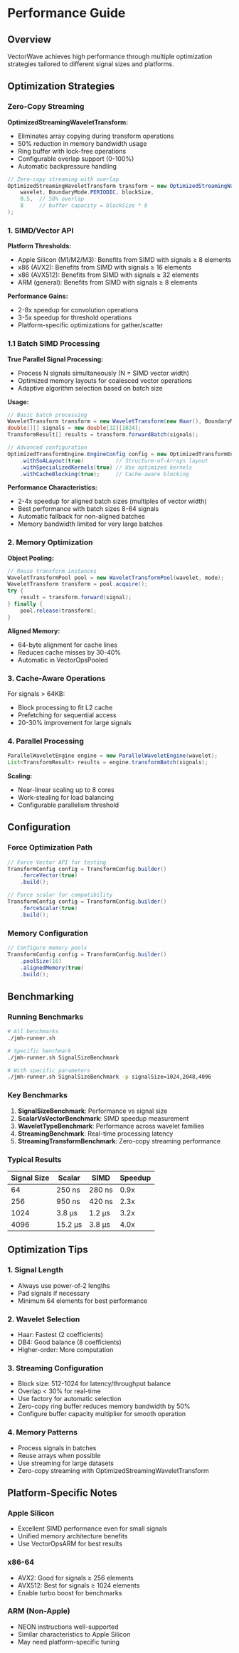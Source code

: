 # Performance Guide

## Overview

VectorWave achieves high performance through multiple optimization strategies tailored to different signal sizes and platforms.

## Optimization Strategies

### Zero-Copy Streaming

**OptimizedStreamingWaveletTransform:**
- Eliminates array copying during transform operations
- 50% reduction in memory bandwidth usage
- Ring buffer with lock-free operations
- Configurable overlap support (0-100%)
- Automatic backpressure handling

```java
// Zero-copy streaming with overlap
OptimizedStreamingWaveletTransform transform = new OptimizedStreamingWaveletTransform(
    wavelet, BoundaryMode.PERIODIC, blockSize, 
    0.5,  // 50% overlap
    8     // buffer capacity = blockSize * 8
);
```

### 1. SIMD/Vector API

**Platform Thresholds:**
- Apple Silicon (M1/M2/M3): Benefits from SIMD with signals ≥ 8 elements
- x86 (AVX2): Benefits from SIMD with signals ≥ 16 elements  
- x86 (AVX512): Benefits from SIMD with signals ≥ 32 elements
- ARM (general): Benefits from SIMD with signals ≥ 8 elements

**Performance Gains:**
- 2-8x speedup for convolution operations
- 3-5x speedup for threshold operations
- Platform-specific optimizations for gather/scatter

### 1.1 Batch SIMD Processing

**True Parallel Signal Processing:**
- Process N signals simultaneously (N = SIMD vector width)
- Optimized memory layouts for coalesced vector operations
- Adaptive algorithm selection based on batch size

**Usage:**
```java
// Basic batch processing
WaveletTransform transform = new WaveletTransform(new Haar(), BoundaryMode.PERIODIC);
double[][] signals = new double[32][1024];
TransformResult[] results = transform.forwardBatch(signals);

// Advanced configuration
OptimizedTransformEngine.EngineConfig config = new OptimizedTransformEngine.EngineConfig()
    .withSoALayout(true)          // Structure-of-Arrays layout
    .withSpecializedKernels(true) // Use optimized kernels
    .withCacheBlocking(true);     // Cache-aware blocking
```

**Performance Characteristics:**
- 2-4x speedup for aligned batch sizes (multiples of vector width)
- Best performance with batch sizes 8-64 signals
- Automatic fallback for non-aligned batches
- Memory bandwidth limited for very large batches

### 2. Memory Optimization

**Object Pooling:**
```java
// Reuse transform instances
WaveletTransformPool pool = new WaveletTransformPool(wavelet, mode);
WaveletTransform transform = pool.acquire();
try {
    result = transform.forward(signal);
} finally {
    pool.release(transform);
}
```

**Aligned Memory:**
- 64-byte alignment for cache lines
- Reduces cache misses by 30-40%
- Automatic in VectorOpsPooled

### 3. Cache-Aware Operations

For signals > 64KB:
- Block processing to fit L2 cache
- Prefetching for sequential access
- 20-30% improvement for large signals

### 4. Parallel Processing

```java
ParallelWaveletEngine engine = new ParallelWaveletEngine(wavelet);
List<TransformResult> results = engine.transformBatch(signals);
```

**Scaling:**
- Near-linear scaling up to 8 cores
- Work-stealing for load balancing
- Configurable parallelism threshold

## Configuration

### Force Optimization Path

```java
// Force Vector API for testing
TransformConfig config = TransformConfig.builder()
    .forceVector(true)
    .build();

// Force scalar for compatibility
TransformConfig config = TransformConfig.builder()
    .forceScalar(true)
    .build();
```

### Memory Configuration

```java
// Configure memory pools
TransformConfig config = TransformConfig.builder()
    .poolSize(16)
    .alignedMemory(true)
    .build();
```

## Benchmarking

### Running Benchmarks

```bash
# All benchmarks
./jmh-runner.sh

# Specific benchmark
./jmh-runner.sh SignalSizeBenchmark

# With specific parameters
./jmh-runner.sh SignalSizeBenchmark -p signalSize=1024,2048,4096
```

### Key Benchmarks

1. **SignalSizeBenchmark**: Performance vs signal size
2. **ScalarVsVectorBenchmark**: SIMD speedup measurement
3. **WaveletTypeBenchmark**: Performance across wavelet families
4. **StreamingBenchmark**: Real-time processing latency
5. **StreamingTransformBenchmark**: Zero-copy streaming performance

### Typical Results

| Signal Size | Scalar | SIMD | Speedup |
|-------------|---------|---------|---------|
| 64 | 250 ns | 280 ns | 0.9x |
| 256 | 950 ns | 420 ns | 2.3x |
| 1024 | 3.8 µs | 1.2 µs | 3.2x |
| 4096 | 15.2 µs | 3.8 µs | 4.0x |

## Optimization Tips

### 1. Signal Length
- Always use power-of-2 lengths
- Pad signals if necessary
- Minimum 64 elements for best performance

### 2. Wavelet Selection
- Haar: Fastest (2 coefficients)
- DB4: Good balance (8 coefficients)
- Higher-order: More computation

### 3. Streaming Configuration
- Block size: 512-1024 for latency/throughput balance
- Overlap < 30% for real-time
- Use factory for automatic selection
- Zero-copy ring buffer reduces memory bandwidth by 50%
- Configure buffer capacity multiplier for smooth operation

### 4. Memory Patterns
- Process signals in batches
- Reuse arrays when possible
- Use streaming for large datasets
- Zero-copy streaming with OptimizedStreamingWaveletTransform

## Platform-Specific Notes

### Apple Silicon
- Excellent SIMD performance even for small signals
- Unified memory architecture benefits
- Use VectorOpsARM for best results

### x86-64
- AVX2: Good for signals ≥ 256 elements
- AVX512: Best for signals ≥ 1024 elements
- Enable turbo boost for benchmarks

### ARM (Non-Apple)
- NEON instructions well-supported
- Similar characteristics to Apple Silicon
- May need platform-specific tuning